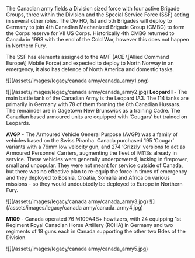 The Canadian army fields a Division sized force with four active Brigade Groups, three within the Division and the Special Service Force (SSF) acting in several other roles. The Div HQ, 1st and 5th Brigades will deploy to Germany to join 4th Canadian Mechanized Brigade Group (CMBG) to form the Corps reserve for VII US Corps. Historically 4th CMBG returned to Canada in 1993 with the end of the Cold War, however this does not happen in Northern Fury.

The SSF has elements assigned to the AMF (ACE \\[Allied Command Europe\\] Mobile Force) and expected to deploy to North Norway in an emergency, it also has defence of North America and domestic tasks.

![](/assets/images/legacy/canada army/canada_army1.png)

![](/assets/images/legacy/canada army/canada_army2.jpg) **Leopard I** - The main battle tank of the Canadian Army is the Leopard IA3. The 114 tanks are primarily in Germany with 78 of them forming the 8th Canadian Hussars. The remainder are in Gagetown New Brunswick as a training Cadre. The Canadian based armoured units are equipped with ‘Cougars‘ but trained on Leopards.

**AVGP** - The Armoured Vehicle General Purpose (AVGP) was a family of vehicles based on the Swiss Piranha. Canada purchased 195 ‘Cougar‘ variants with a 76mm low velocity gun, and 274 ‘Grizzly‘ versions to act as Armoured Personnel Carriers, augmenting the fleet of M113s already in service. These vehicles were generally underpowered, lacking in firepower, small and unpopular. They were not meant for service outside of Canada, but there was no effective plan to re-equip the force in times of emergency and they deployed to Bosnia, Croatia, Somalia and Africa on various missions - so they would undoubtedly be deployed to Europe in Northern Fury.

![](/assets/images/legacy/canada army/canada_army3.jpg) ![](/assets/images/legacy/canada army/canada_army4.jpg)

**M109** - Canada operated 76 M109A4B+ howitzers, with 24 equipping 1st Regiment Royal Canadian Horse Artillery (RCHA) in Germany and two regiments of 18 guns each in Canada supporting the other two Bdes of the Division.

![](/assets/images/legacy/canada army/canada_army5.jpg)
